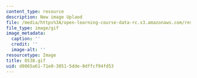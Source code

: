 ```yaml
---
content_type: resource
description: New image Uplaod
file: /media/https%3A/open-learning-course-data-rc.s3.amazonaws.com/res-21g-01-kana-spring-2010/d0865a6171e030515dde0dffcf94fd53_0538.gif
file_type: image/gif
image_metadata:
  caption: ''
  credit: ''
  image-alt: ''
resourcetype: Image
title: 0538.gif
uid: d0865a61-71e0-3051-5dde-0dffcf94fd53
---
```

